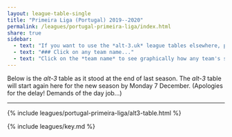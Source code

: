 ```yaml
---
layout: league-table-single
title: "Primeira Liga (Portugal) 2019--2020"
permalink: /leagues/portugal-primeira-liga/index.html
share: true
sidebar:
  - text: "If you want to use the *alt-3.uk* league tables elsewhere, please be sure to read the [License and Disclaimer](/about/license) page first."
  - text: "### Click on any team name..."
  - text: "Click on the *team name* to see graphically how any team's schedule strength evolves through the season."
---
```


Below is the _alt-3_ table as it stood at the end of last season. The _alt-3_ table will start again here for the new season by Monday 7 December.  (Apologies for the delay!  Demands of the day job...)

-----

<!-- This page will normally be updated at 22:45 (London time) on match days. -->

{% include leagues/portugal-primeira-liga/alt3-table.html %}

{% include leagues/key.md %}
